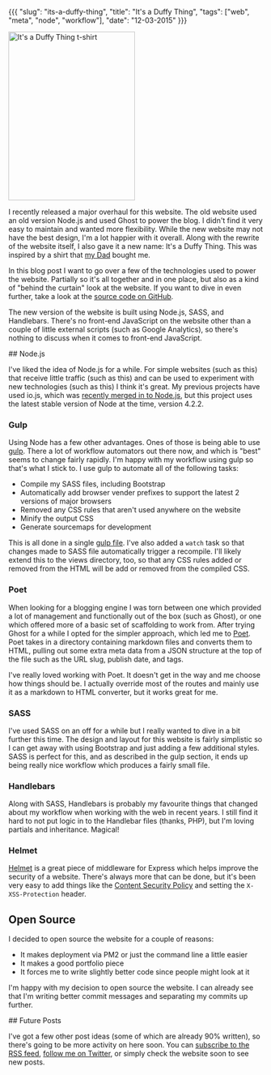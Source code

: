 {{{
	"slug": "its-a-duffy-thing",
	"title": "It's a Duffy Thing",
	"tags": ["web", "meta", "node", "workflow"],
	"date": "12-03-2015"
}}}

<a href="/images/its-a-duffy-thing-shirt-full.jpg"><img src="/images/its-a-duffy-thing-shirt.jpg" alt="It's a Duffy Thing t-shirt" width="250" height="333" class="opening-image responsive-photo" itemprop="image" /></a>

I recently released a major overhaul for this website. The old website used an old version Node.js and used Ghost to power the blog. I didn't find it very easy to maintain and wanted more flexibility. While the new website may not have the best design, I'm a lot happier with it overall. Along with the rewrite of the website itself, I also gave it a new name: It's a Duffy Thing. This was inspired by a shirt that [my Dad](https://twitter.com/mark_duffy1) bought me.

In this blog post I want to go over a few of the technologies used to power the website. Partially so it's all together and in one place, but also as a kind of "behind the curtain" look at the website. If you want to dive in even further, take a look at the [source code on GitHub](https://github.com/JosephDuffy/josephduffy.co.uk "GitHub repository for josephduffy.co.uk").

The new version of the website is built using Node.js, SASS, and Handlebars. There's no front-end JavaScript on the website other than a couple of little external scripts (such as Google Analytics), so there's nothing to discuss when it comes to front-end JavaScript.

## Node.js

I've liked the idea of Node.js for a while. For simple websites (such as this) that receive little traffic (such as this) and can be used to experiment with new technologies (such as this) I think it's great. My previous projects have used io.js, which was [recently merged in to Node.js](https://nodejs.org/en/blog/release/v4.0.0/), but this project uses the latest stable version of Node at the time, version 4.2.2.

### Gulp

Using Node has a few other advantages. Ones of those is being able to use [gulp](http://gulpjs.com/). There a lot of workflow automators out there now, and which is "best" seems to change fairly rapidly. I'm happy with my workflow using gulp so that's what I stick to. I use gulp to automate all of the following tasks:

 - Compile my SASS files, including Bootstrap
 - Automatically add browser vender prefixes to support the latest 2 versions of major browsers
 - Removed any CSS rules that aren't used anywhere on the website
 - Minify the output CSS
 - Generate sourcemaps for development

This is all done in a single [gulp file](http://gulpjs.com/). I've also added a `watch` task so that changes made to SASS file automatically trigger a recompile. I'll likely extend this to the views directory, too, so that any CSS rules added or removed from the HTML will be add or removed from the compiled CSS.

### Poet

When looking for a blogging engine I was torn between one which provided a lot of management and functionally out of the box (such as Ghost), or one which offered more of a basic set of scaffolding to work from. After trying Ghost for a while I opted for the simpler approach, which led me to [Poet](https://github.com/jsantell/poet). Poet takes in a directory containing markdown files and converts them to HTML, pulling out some extra meta data from a JSON structure at the top of the file such as the URL slug, publish date, and tags.

I've really loved working with Poet. It doesn't get in the way and me choose how things should be. I actually override most of the routes and mainly use it as a markdown to HTML converter, but it works great for me.

### SASS

I've used SASS on an off for a while but I really wanted to dive in a bit further this time. The design and layout for this website is fairly simplistic so I can get away with using Bootstrap and just adding a few additional styles. SASS is perfect for this, and as described in the gulp section, it ends up being really nice workflow which produces a fairly small file.

### Handlebars

Along with SASS, Handlebars is probably my favourite things that changed about my workflow when working with the web in recent years. I still find it hard to not put logic in to the Handlebar files (thanks, PHP), but I'm loving partials and inheritance. Magical!

### Helmet

[Helmet](https://github.com/helmetjs/helmet) is a great piece of middleware for Express which helps improve the security of a website. There's always more that can be done, but it's been very easy to add things like the [Content Security Policy](http://www.w3.org/TR/CSP/) and setting the `X-XSS-Protection` header.

## Open Source

I decided to open source the website for a couple of reasons:

 - It makes deployment via PM2 or just the command line a little easier
 - It makes a good portfolio piece
 - It forces me to write slightly better code since people might look at it

I'm happy with my decision to open source the website. I can already see that I'm writing better commit messages and separating my commits up further.

## Future Posts

I've got a few other post ideas (some of which are already 90% written), so there's going to be more activity on here soon. You can [subscribe to the RSS feed](/rss), [follow me on Twitter](https://twitter.com/Joe_Duffy), or simply check the website soon to see new posts.